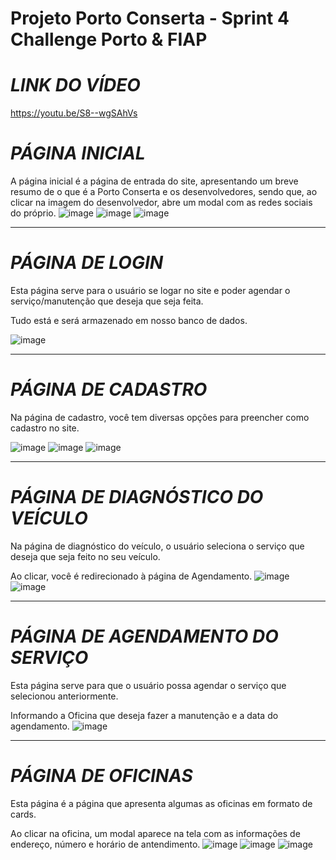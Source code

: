 # Projeto Porto Conserta - Sprint 4 Challenge Porto & FIAP

# *LINK DO VÍDEO*
https://youtu.be/S8--wgSAhVs

# *PÁGINA INICIAL*

A página inicial é a página de entrada do site, apresentando um breve resumo de o que é a Porto Conserta e os desenvolvedores, sendo que, ao clicar na imagem do desenvolvedor, abre um modal com as redes sociais do próprio.
![image](https://github.com/user-attachments/assets/472a03b4-f1bd-4c6a-bbed-4fd06af75a90)
![image](https://github.com/user-attachments/assets/146f2535-7503-427f-a036-c85f38bd9d1c)
![image](https://github.com/user-attachments/assets/fd0a66ce-6940-4d3f-8280-09211740897e)

---

# *PÁGINA DE LOGIN*

Esta página serve para o usuário se logar no site e poder agendar o serviço/manutenção que deseja que seja feita.

Tudo está e será armazenado em nosso banco de dados.

![image](https://github.com/user-attachments/assets/c3f123ae-0434-4bc1-8cab-eed60441900b)

---

# *PÁGINA DE CADASTRO*

Na página de cadastro, você tem diversas opções para preencher como cadastro no site.

![image](https://github.com/user-attachments/assets/f1b1c6c2-ada1-4b1c-99a0-4088c003dc26)
![image](https://github.com/user-attachments/assets/7ab27a97-8608-422d-b791-4c32d4d57485)
![image](https://github.com/user-attachments/assets/a600b807-a127-4024-96a0-a28a877b7eaf)

---

# *PÁGINA DE DIAGNÓSTICO DO VEÍCULO*

Na página de diagnóstico do veículo, o usuário seleciona o serviço que deseja que seja feito no seu veículo.

Ao clicar, você é redirecionado à página de Agendamento.
![image](https://github.com/user-attachments/assets/8483f699-aada-4bab-803b-fa1446889af3)
![image](https://github.com/user-attachments/assets/a4013c3a-42dc-46b4-9f42-149b0917e0d9)

---

# *PÁGINA DE AGENDAMENTO DO SERVIÇO*

Esta página serve para que o usuário possa agendar o serviço que selecionou anteriormente.

Informando a Oficina que deseja fazer a manutenção e a data do agendamento.
![image](https://github.com/user-attachments/assets/f73880f8-82a3-4824-b241-c55a2b1990a8)

---

# *PÁGINA DE OFICINAS*

Esta página é a página que apresenta algumas as oficinas em formato de cards.

Ao clicar na oficina, um modal aparece na tela com as informações de endereço, número e horário de antendimento.
![image](https://github.com/user-attachments/assets/349b5839-f012-4190-9903-297fcaf5b6c0)
![image](https://github.com/user-attachments/assets/befb17a8-7617-494b-b00e-6d07693c0051)
![image](https://github.com/user-attachments/assets/6b0978ae-a094-4296-ab0e-37a7fe6d6374)

